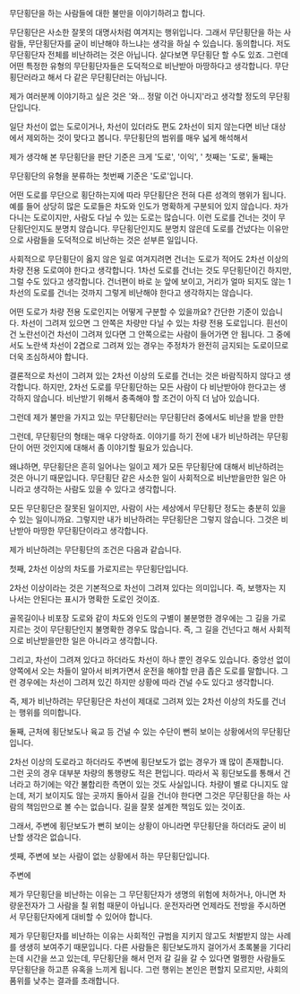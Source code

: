 무단횡단을 하는 사람들에 대한 불만을 이야기하려고 합니다.

무단횡단은 사소한 잘못의 대명사처럼 여겨지는 행위입니다. 그래서 무단횡단을 하는 사람들, 무단횡단자를 굳이 비난해야 하느냐는 생각을 하실 수 있습니다.
동의합니다. 저도 무단횡단자 전체를 비난하려는 것은 아닙니다. 살다보면 무단횡단 할 수도 있죠.
그런데 어떤 특정한 유형의 무단횡단자들은 도덕적으로 비난받아 마땅하다고 생각합니다. 무단횡단러라고 해서 다 같은 무단횡단러는 아닙니다.

제가 여러분께 이야기하고 싶은 것은 '와... 정말 이건 아니지'라고 생각할 정도의 무단횡단입니다.

일단 차선이 없는 도로이거나, 차선이 있더라도 편도 2차선이 되지 않는다면 비난 대상에서 제외하는 것이 맞다고 봅니다.
무단횡단의 범위를 매우 넓게 해석해서 

제가 생각해 본 무단횡단을 판단 기준은 크게 '도로', '이익', '
첫째는 '도로', 둘째는 

무단횡단의 유형을 분류하는 첫번째 기준은 '도로'입니다.

어떤 도로를 무단으로 횡단하는지에 따라 무단횡단은 전혀 다른 성격의 행위가 됩니다.
예를 들어 상당히 많은 도로들은 차도와 인도가 명확하게 구분되어 있지 않습니다. 차가 다니는 도로이지만, 사람도 다닐 수 있는 도로는 많습니다. 이런 도로를 건너는 것이 무단횡단인지도 분명치 않습니다. 무단횡단인지도 분명치 않은데 도로를 건넜다는 이유만으로 사람들을 도덕적으로 비난하는 것은 섣부른 일입니다.

사회적으로 무단횡단이 옳지 않은 일로 여겨지려면 건너는 도로가 적어도 2차선 이상의 차량 전용 도로여야 한다고 생각합니다. 1차선 도로를 건너는 것도 무단횡단이긴 하지만, 그럴 수도 있다고 생각합니다. 건너편이 바로 눈 앞에 보이고, 거리가 얼마 되지도 않는 1차선의 도로를 건너는 것까지 그렇게 비난해야 한다고 생각하지는 않습니다.

어떤 도로가 차량 전용 도로인지는 어떻게 구분할 수 있을까요? 간단한 기준이 있습니다. 차선이 그려져 있으면 그 안쪽은 차량만 다닐 수 있는 차량 전용 도로입니다. 흰선이건 노란선이건 차선이 그려져 있다면 그 안쪽으로는 사람이 들어가면 안 됩니다. 그 중에서도 노란색 차선이 2겹으로 그려져 있는 경우는 주정차가 완전히 금지되는 도로이므로 더욱 조심하셔야 합니다.

결론적으로 차선이 그려져 있는 2차선 이상의 도로를 건너는 것은 바람직하지 않다고 생각합니다.
하지만, 2차선 도로를 무단횡단하는 모든 사람이 다 비난받아야 한다고는 생각하지 않습니다. 비난받기 위해서 충족해야 할 조건이 아직 더 남아 있습니다.








그런데 제가 불만을 가지고 있는 무단횡단러는 무단횡단러 중에서도 비난을 받을 만한

그런데, 무단횡단의 형태는 매우 다양하죠. 이야기를 하기 전에 내가 비난하려는 무단횡단이 어떤 것인지에 대해서 좀 이야기할 필요가 있습니다.

왜냐하면, 무단횡단은 흔히 일어나는 일이고 제가 모든 무단횡단에 대해서 비난하려는 것은 아니기 때문입니다.
무단횡단 같은 사소한 일이 사회적으로 비난받을만한 일은 아니라고 생각하는 사람도 있을 수 있다고 생각합니다.

모든 무단횡단은 잘못된 일이지만, 사람이 사는 세상에서 무단횡단 정도는 충분히 있을 수 있는 일이니까요.
그렇지만 내가 비난하려는 무단횡단은 그렇지 않습니다. 그것은 비난받아 마땅한 무단횡단이라고 생각합니다.

제가 비난하려는 무단횡단의 조건은 다음과 같습니다.

첫째, 2차선 이상의 차도를 가로지르는 무단횡단입니다.

2차선 이상이라는 것은 기본적으로 차선이 그려져 있다는 의미입니다. 즉, 보행자는 지나서는 안된다는 표시가 명확한 도로인 것이죠.

골목길이나 비포장 도로와 같이 차도와 인도의 구별이 불분명한 경우에는 그 길을 가로지르는 것이 무단횡단인지 불명확한 경우도 많습니다. 즉, 그 길을 건넌다고 해서 사회적으로 비난받을만한 일은 아니라고 생각합니다.

그리고, 차선이 그려져 있다고 하더라도 차선이 하나 뿐인 경우도 있습니다. 중앙선 없이 양쪽에서 오는 차들이 알아서 비켜가면서 운전을 해야할 만큼 좁은 도로를 말합니다. 그런 경우에는 차선이 그려져 있긴 하지만 상황에 따라 건널 수도 있다고 생각합니다.

즉, 제가 비난하려는 무단횡단은 차선이 제대로 그려져 있는 2차선 이상의 차도를 건너는 행위를 의미합니다.

둘째, 근처에 횡단보도나 육교 등 건널 수 있는 수단이 뻔히 보이는 상황에서의 무단횡단입니다.

2차선 이상의 도로라고 하더라도 주변에 횡단보도가 없는 경우가 꽤 많이 존재합니다. 그런 곳의 경우 대부분 차량의 통행량도 적은 편입니다.
따라서 꼭 횡단보도를 통해서 건너라고 하기에는 약간 불합리한 측면이 있는 것도 사실입니다. 차량이 별로 다니지도 않는데, 저기 보이지도 않는 곳까지 돌아서 길을 건너야 한다면 그것은 무단횡단을 하는 사람의 책임만으로 볼 수는 없습니다. 길을 잘못 설계한 책임도 있는 것이죠.

그래서, 주변에 횡단보도가 뻔히 보이는 상황이 아니라면 무단횡단을 하더라도 굳이 비난할 생각은 없습니다.

셋째, 주변에 보는 사람이 없는 상황에서 하는 무단횡단입니다.

주변에 

제가 무단횡단을 비난하는 이유는 그 무단횡단자가 생명의 위험에 처하거나, 아니면 차량운전자가 그 사람을 칠 위험 때문이 아닙니다. 운전자라면 언제라도 전방을 주시하면서 무단횡단자에게 대비할 수 있어야 합니다.

제가 무단횡단자를 비난하는 이유는 사회적인 규범을 지키지 않고도 처벌받지 않는 사례를 생생히 보여주기 때문입니다. 다른 사람들은 횡단보도까지 걸어가서 초록불을 기다리는데 시간을 쓰고 있는데, 무단횡단을 해서 먼저 갈 길을 갈 수 있다면 멀쩡한 사람들도 무단횡단을 하고픈 유혹을 느끼게 됩니다. 그런 행위는 본인은 편할지 모르지만, 사회의 품위를 낮추는 결과를 초래합니다.


